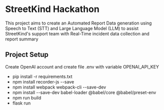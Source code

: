 # StreetKind Hackathon
This project aims to create an Automated Report Data generation using Speech to Text (STT) and Large Language Model (LLM) to assist StreetKind's support team with Real-Time incident data collection and report summary 

## Project Setup
Create OpenAI account and create file .env with variable OPENAI_API_KEY

- pip install -r requirements.txt
- npm install recorder-js --save 
- npm install webpack webpack-cli --save-dev 
- npm install --save-dev babel-loader @babel/core @babel/preset-env
- npm run build
- flask run